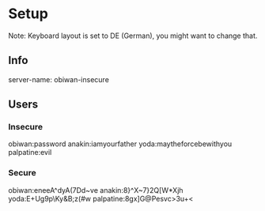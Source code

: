 # Setup

Note: Keyboard layout is set to DE (German), you might want to change that.

## Info

server-name: obiwan-insecure

## Users

### Insecure

obiwan:password
anakin:iamyourfather
yoda:maytheforcebewithyou
palpatine:evil

### Secure

obiwan:eneeA^dyA(7Dd~ve
anakin:8}^X~7}2Q[W*Xjh\
yoda:E+Ug9p\Ky&B;z(#w
palpatine:8gx]G@Pesvc>3u+<
